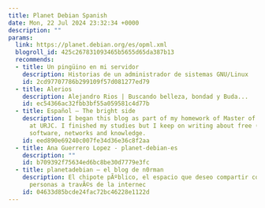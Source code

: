 ```yaml
---
title: Planet Debian Spanish
date: Mon, 22 Jul 2024 23:32:34 +0000
description: ""
params:
  link: https://planet.debian.org/es/opml.xml
  blogroll_id: 425c267831093465b5655d65da387b13
  recommends:
  - title: Un pingüino en mi servidor
    description: Historias de un administrador de sistemas GNU/Linux
    id: 2cd97707786b299109f57d081277ed79
  - title: Alerios
    description: Alejandro Rios | Buscando belleza, bondad y Buda...
    id: ec54366ac32fbb3bf55a059581c4d77b
  - title: Español – The bright side
    description: I began this blog as part of my homework of Master of Libre Software
      at URJC. I finished my studies but I keep on writing about free (as in freedom)
      software, networks and knowledge.
    id: eed890e69240c007fe34d36e36c8f2aa
  - title: Ana Guerrero Lopez - planet-debian-es
    description: ""
    id: b709392f75634ed6bc8be30d7779e3fc
  - title: planetadebian – el blog de n0rman
    description: El chipote pÃºblico, el espacio que deseo compartir con las demÃ¡s
      personas a travÃ©s de la internec
    id: 04633d85bcde24fac72bc46228e1122d
---
```

